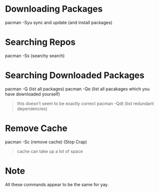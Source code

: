 # Downloading Packages

pacman -Syu sync and update (and install packages)

# Searching Repos

pacman -Ss (searchy search)

# Searching Downloaded Packages

pacman -Q (list all packages)
pacman -Qe (list all pacakages which you have downloaded yourself)
> this doesn't seem to be exactly correct
pacman -Qdt (list redundant dependencies)

# Remove Cache

pacman -Sc (remove cache) (Stop Crap)
> cache can take up a lot of space

# Note

All these commands appear to be the same for yay.

